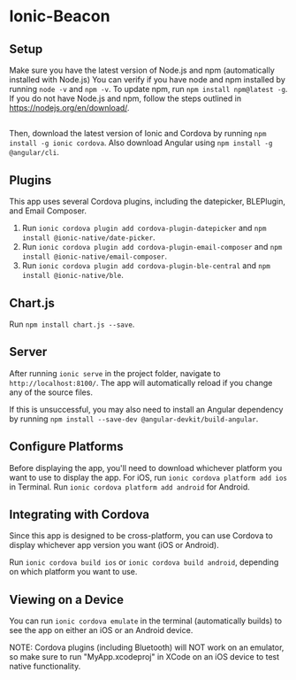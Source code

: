# Ionic-Beacon

## Setup
Make sure you have the latest version of Node.js and npm (automatically installed with Node.js)
You can verify if you have node and npm installed by running 
`node -v` and `npm -v`. 
To update npm, run 
`npm install npm@latest -g`. 
If you do not have Node.js and npm, follow the steps outlined in https://nodejs.org/en/download/.

## 
Then, download the latest version of Ionic and Cordova by running `npm install -g ionic cordova`. 
Also download Angular using `npm install -g @angular/cli`.

## Plugins
This app uses several Cordova plugins, including the datepicker, BLEPlugin, and Email Composer.

1. Run `ionic cordova plugin add cordova-plugin-datepicker` and `npm install @ionic-native/date-picker`.
2. Run `ionic cordova plugin add cordova-plugin-email-composer` and `npm install @ionic-native/email-composer`.
3. Run `ionic cordova plugin add cordova-plugin-ble-central` and `npm install @ionic-native/ble`.

## Chart.js
Run `npm install chart.js --save`.

## Server
After running `ionic serve` in the project folder, navigate to `http://localhost:8100/`. The app will automatically reload if you change any of the source files.

If this is unsuccessful, you may also need to install an Angular dependency by running `npm install --save-dev @angular-devkit/build-angular`.

## Configure Platforms
Before displaying the app, you'll need to download whichever platform you want to use to display the app. For iOS, run 
`ionic cordova platform add ios` in Terminal. Run `ionic cordova platform add android` for Android.

## Integrating with Cordova
Since this app is designed to be cross-platform, you can use Cordova to display whichever app version you want (iOS or Android). 

Run `ionic cordova build ios` or `ionic cordova build android`, depending on which platform you want to use.

## Viewing on a Device
You can run `ionic cordova emulate` in the terminal (automatically builds) to see the app on either an iOS or an Android device. 

NOTE: Cordova plugins (including Bluetooth) will NOT work on an emulator, so make sure to run "MyApp.xcodeproj" in XCode on an iOS device to test native functionality. 
